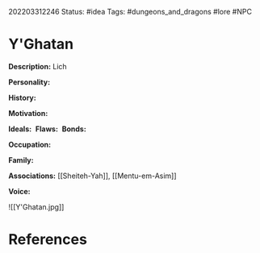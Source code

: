 202203312246
Status: #idea
Tags: #dungeons_and_dragons #lore #NPC 

# Y'Ghatan
**Description:** Lich

**Personality:** 

**History:** 

**Motivation:** 

**Ideals:** 
**Flaws:** 
**Bonds:** 

**Occupation:** 

**Family:** 

**Associations:** [[Sheiteh-Yah]], [[Mentu-em-Asim]]

**Voice:** 

![[Y'Ghatan.jpg]]

# References